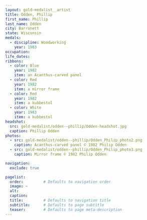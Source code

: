 ```yaml
---
layout: gold-medalist__artist
title: Odden, Phillip
first_name: Phillip
last_name: Odden
city: Barronett
state: Wisconsin
medals: 
  - discipline: Woodworking
    year: 1983
occupation:
life_dates:
ribbons:
  - color: Blue
    year: 1982
    item: an Acanthus-carved panel
  - color: Red
    year: 1982
    item: a mirror frame
  - color: Red
    year: 1982
    item: a kubbestol
  - color: White
    year: 1983
    item: a kubbestol
headshot:
  src: gold-medalist/odden--phillip/Odden-headshot.jpg
  caption: Phillip Odden
photos:
  - src: gold-medalist/odden--phillip/Odden_Philip_photo2.png
    caption: Acanthus-carved panel © 1982 Philip Odden
  - src: gold-medalist/odden--phillip/Odden_Philip_photo3.png
    caption: Mirror frame © 1982 Philip Odden

navigation:
  exclude: true

pagelist:
  order:         # Defaults to navigation order  
  image: ~
  alt:
  caption:
  title:         # Defaults to navigation title
  subtitle:      # Defaults to page subtitle
  teaser:        # Defaults to page meta-description  
---
```

